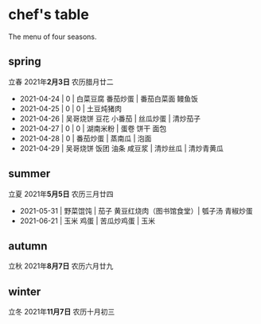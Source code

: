 # chef's table

The menu of four seasons.

## spring

立春 2021年**2月3日** 农历腊月廿二

- 2021-04-24 | 0 | 白菜豆腐 番茄炒蛋 | 番茄白菜面 鳗鱼饭
- 2021-04-25 | 0 | 0 | 土豆炖猪肉
- 2021-04-26 | 吴哥烧饼 豆花 小番茄 | 丝瓜炒蛋 | 清炒茄子
- 2021-04-27 | 0 | 0 | 湖南米粉 | 蛋卷 饼干 面包
- 2021-04-28 | 0 | 番茄炒蛋 | 蒸南瓜 | 泡面
- 2021-04-29 | 吴哥烧饼 饭团 油条 咸豆浆 | 清炒丝瓜 | 清炒青黄瓜

## summer

立夏 2021年**5月5日** 农历三月廿四

- 2021-05-31 | 野菜馄饨 | 茄子 黄豆红烧肉（图书馆食堂）| 瓠子汤 青椒炒蛋
- 2021-06-21 | 玉米 鸡蛋 | 苦瓜炒鸡蛋 | 玉米

## autumn

立秋 2021年**8月7日** 农历六月廿九

## winter

立冬 2021年**11月7日** 农历十月初三
